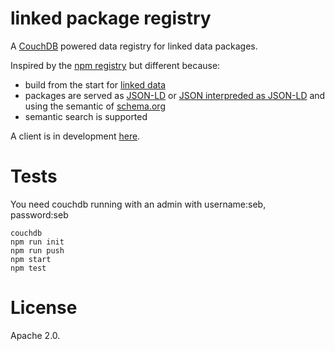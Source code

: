 linked package registry
=======================

A [CouchDB](http://couchdb.apache.org/) powered data registry for linked data packages.

Inspired by the [npm registry](https://github.com/isaacs/npmjs.org)
but different because:

- build from the start for [linked data](http://en.wikipedia.org/wiki/Linked_data)
- packages are served as [JSON-LD](http://json-ld.org) or [JSON interpreded as JSON-LD](http://json-ld.org/spec/latest/json-ld/#interpreting-json-as-json-ld) and using the semantic of [schema.org](http://schema.org)
- semantic search is supported

A client is in development [here](https://github.com/standard-analytics/ldpm).

Tests
=====

You need couchdb running with an admin with username:seb, password:seb

    couchdb
    npm run init
    npm run push
    npm start
    npm test

License
=======

Apache 2.0.

